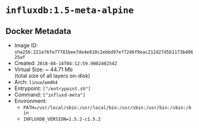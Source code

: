 # `influxdb:1.5-meta-alpine`

## Docker Metadata

- Image ID: `sha256:221e76fe77781bee7de4e810c2ebbd97ef7246f9eac212d27d5b1173b40625af`
- Created: `2018-04-14T04:12:59.900240254Z`
- Virtual Size: ~ 44.71 Mb  
  (total size of all layers on-disk)
- Arch: `linux`/`amd64`
- Entrypoint: `["/entrypoint.sh"]`
- Command: `["influxd-meta"]`
- Environment:
  - `PATH=/usr/local/sbin:/usr/local/bin:/usr/sbin:/usr/bin:/sbin:/bin`
  - `INFLUXDB_VERSION=1.5.2-c1.5.2`
